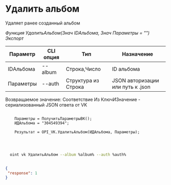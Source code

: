 ﻿---
sidebar_position: 6
---

# Удалить альбом
 Удаляет ранее созданный альбом


*Функция УдалитьАльбом(Знач IDАльбома, Знач Параметры = "") Экспорт*

  | Параметр | CLI опция | Тип | Назначение |
  |-|-|-|-|
  | IDАльбома | --album | Строка,Число | ID альбома |
  | Параметры | --auth | Структура из Строка | JSON авторизации или путь к .json |

  
  Возвращаемое значение:   Соответствие Из КлючИЗначение - сериализованный JSON ответа от VK

```bsl title="Пример кода"
	
    Параметры = ПолучитьПараметрыВК();
    ИДАльбома = "304549394";
    
    Результат = OPI_VK.УдалитьАльбом(ИДАльбома, Параметры);

	
```

```sh title="Пример команды CLI"
    
  oint vk УдалитьАльбом --album %album% --auth %auth%


```


```json title="Результат"

{
 "response": 1
}

```
